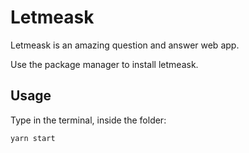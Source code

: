 # Letmeask 

Letmeask is an amazing question and answer web app.


Use the package manager <a href="https://www.npmjs.com"></a> to install letmeask.


## Usage

Type in the terminal, inside the folder:

```bash 
yarn start
```
